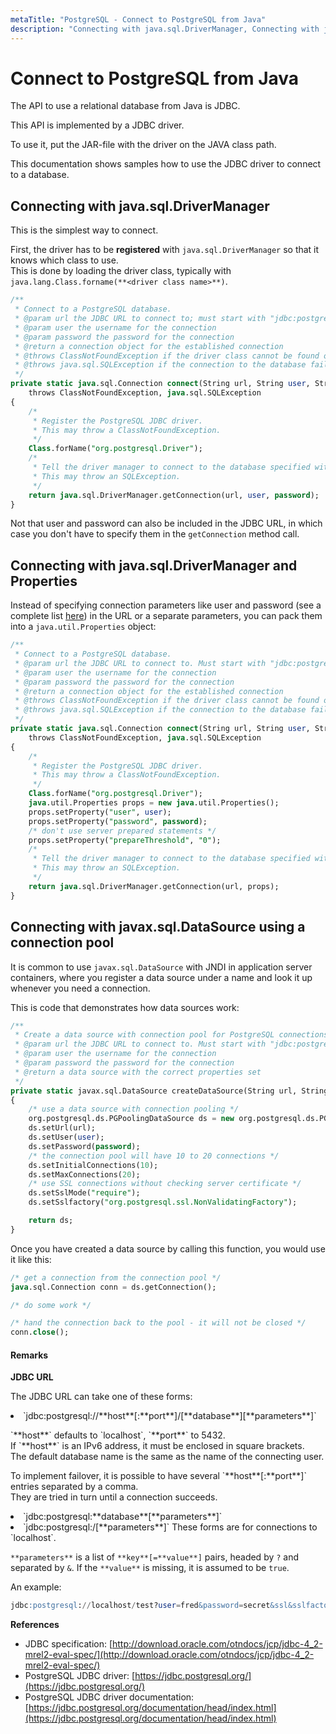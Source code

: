 ```yaml
---
metaTitle: "PostgreSQL - Connect to PostgreSQL from Java"
description: "Connecting with java.sql.DriverManager, Connecting with java.sql.DriverManager and Properties, Connecting with javax.sql.DataSource using a connection pool"
---
```


# Connect to PostgreSQL from Java


The API to use a relational database from Java is JDBC.

This API is implemented by a JDBC driver.

To use it, put the JAR-file with the driver on the JAVA class path.

This documentation shows samples how to use the JDBC driver to connect to a database.



## Connecting with java.sql.DriverManager


This is the simplest way to connect.

First, the driver has to be **registered** with `java.sql.DriverManager` so that it knows which class to use.<br />
This is done by loading the driver class, typically with `java.lang.Class.forname(**<driver class name>**)`.

```sql
/**
 * Connect to a PostgreSQL database.
 * @param url the JDBC URL to connect to; must start with "jdbc:postgresql:"
 * @param user the username for the connection
 * @param password the password for the connection
 * @return a connection object for the established connection
 * @throws ClassNotFoundException if the driver class cannot be found on the Java class path
 * @throws java.sql.SQLException if the connection to the database fails
 */
private static java.sql.Connection connect(String url, String user, String password)
    throws ClassNotFoundException, java.sql.SQLException
{
    /*
     * Register the PostgreSQL JDBC driver.
     * This may throw a ClassNotFoundException.
     */
    Class.forName("org.postgresql.Driver");
    /*
     * Tell the driver manager to connect to the database specified with the URL.
     * This may throw an SQLException.
     */
    return java.sql.DriverManager.getConnection(url, user, password);
}

```

Not that user and password can also be included in the JDBC URL, in which case you don't have to specify them in the `getConnection` method call.



## Connecting with java.sql.DriverManager and Properties


Instead of specifying connection parameters like user and password (see a complete list [here](https://jdbc.postgresql.org/documentation/head/connect.html#connection-parameters)) in the URL or a separate parameters, you can pack them into a `java.util.Properties` object:

```sql
/**
 * Connect to a PostgreSQL database.
 * @param url the JDBC URL to connect to. Must start with "jdbc:postgresql:"
 * @param user the username for the connection
 * @param password the password for the connection
 * @return a connection object for the established connection
 * @throws ClassNotFoundException if the driver class cannot be found on the Java class path
 * @throws java.sql.SQLException if the connection to the database fails
 */
private static java.sql.Connection connect(String url, String user, String password)
    throws ClassNotFoundException, java.sql.SQLException
{
    /*
     * Register the PostgreSQL JDBC driver.
     * This may throw a ClassNotFoundException.
     */
    Class.forName("org.postgresql.Driver");
    java.util.Properties props = new java.util.Properties();
    props.setProperty("user", user);
    props.setProperty("password", password);
    /* don't use server prepared statements */
    props.setProperty("prepareThreshold", "0");
    /*
     * Tell the driver manager to connect to the database specified with the URL.
     * This may throw an SQLException.
     */
    return java.sql.DriverManager.getConnection(url, props);
}

```



## Connecting with javax.sql.DataSource using a connection pool


It is common to use `javax.sql.DataSource` with JNDI in application server containers, where you register a data source under a name and look it up whenever you need a connection.

This is code that demonstrates how data sources work:

```sql
/**
 * Create a data source with connection pool for PostgreSQL connections
 * @param url the JDBC URL to connect to. Must start with "jdbc:postgresql:"
 * @param user the username for the connection
 * @param password the password for the connection
 * @return a data source with the correct properties set
 */
private static javax.sql.DataSource createDataSource(String url, String user, String password)
{
    /* use a data source with connection pooling */
    org.postgresql.ds.PGPoolingDataSource ds = new org.postgresql.ds.PGPoolingDataSource();
    ds.setUrl(url);
    ds.setUser(user);
    ds.setPassword(password);
    /* the connection pool will have 10 to 20 connections */
    ds.setInitialConnections(10);
    ds.setMaxConnections(20);
    /* use SSL connections without checking server certificate */
    ds.setSslMode("require");
    ds.setSslfactory("org.postgresql.ssl.NonValidatingFactory");

    return ds;
}

```

Once you have created a data source by calling this function, you would use it like this:

```sql
/* get a connection from the connection pool */
java.sql.Connection conn = ds.getConnection();

/* do some work */

/* hand the connection back to the pool - it will not be closed */
conn.close();

```



#### Remarks


**JDBC URL**

The JDBC URL can take one of these forms:

<li>
`jdbc:postgresql://**host**[:**port**]/[**database**][**parameters**]`
<p>`**host**` defaults to `localhost`, `**port**` to 5432.<br />
If `**host**` is an IPv6 address, it must be enclosed in square brackets.<br />
The default database name is the same as the name of the connecting user.</p>
<p>To implement failover, it is possible to have several `**host**[:**port**]` entries separated by a comma.<br />
They are tried in turn until a connection succeeds.</p>
</li>
<li>
`jdbc:postgresql:**database**[**parameters**]`
</li>
<li>
`jdbc:postgresql:/[**parameters**]`
These forms are for connections to `localhost`.
</li>

`**parameters**` is a list of `**key**[=**value**]` pairs, headed by `?` and separated by `&`. If the `**value**` is missing, it is assumed to be `true`.

An example:

```sql
jdbc:postgresql://localhost/test?user=fred&password=secret&ssl&sslfactory=org.postgresql.ssl.NonValidatingFactory

```

**References**

- JDBC specification: [http://download.oracle.com/otndocs/jcp/jdbc-4_2-mrel2-eval-spec/](http://download.oracle.com/otndocs/jcp/jdbc-4_2-mrel2-eval-spec/)
- PostgreSQL JDBC driver: [https://jdbc.postgresql.org/](https://jdbc.postgresql.org/)
- PostgreSQL JDBC driver documentation: [https://jdbc.postgresql.org/documentation/head/index.html](https://jdbc.postgresql.org/documentation/head/index.html)

